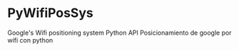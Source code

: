 # PyWifiPosSys
Google's Wifi positioning system Python API
Posicionamiento de google por wifi con python
